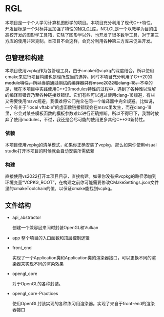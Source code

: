 # RGL

本项目是一个个人学习计算机图形学的项目。本项目充分利用了现代C++特性。开发目标是一个对标并且加强了特性的[NCLGL](https://research.ncl.ac.uk/game/mastersdegree/graphicsforgames/introductiontonclgl/)库。NCLGL是一个以教学为目的由高校开发的图形学工具箱，它除了图形学以外，也开发了很多数学工具，对于第三方库的使用非常克制。本项目不会这样，会充分利用各种第三方库来促进开发。

## 包管理和构建

本项目使用vcpkg作为包管理工具，由于cmake和vcpkg的深度结合，所以使用cmake来进行项目构建也是理所应当的选择。<s>同时本项目充分利用了C++20的module特性，所以当前通过测试的编译器只有msvc2022和clang-18。</s>不幸的是，我在本项目中实践使用C++20modules特性的过程中，遇到了各种难以理解的编译器错误乃至各种链接器错误。它们有些可以通过使用clang-18规避，有些又需要使用msvc规避。我很难将它们完全在同一个编译器中完全规避。比如说，一个有关于"local vftable"的虚函数链接错误会在msvc里发生，而在clang-18里，它会对某些模板函数的模板参数难以进行正确推断。所以不得已下，我暂时放弃了使用modules，不过，我还是会尽可能的使用更多其他C++20新特性。

### 依赖

本项目使用vcpkg的清单模式，如果你正确安装了vcpkg，那么如果你使用visual studio打开本项目的时候就会自动安装所需依赖

### 构建

直接使用vs2022打开本项目目录，直接构建。如果你没有把vcpkg的路径添加到环境变量“VCPKG_ROOT”，在构建之前你可能需要修改CMakeSettings.json文件里的cmakeToolchain的值，以保证cmake能找到vcpkg。


## 文件结构

* api_abstractor

  创建一个兼容层来同时封装OpenGL和Vulkan
* app
  整个项目的入口函数和顶层控制逻辑
* front_end

  实现了一个Application类和Application类的渲染器接口，可以更换不同的渲染器来实现不同的渲染效果
* opengl_core

  对于OpenGL的各种封装。
* opengl_core-Practices

  使用OpenGL封装实现的各种练习用渲染器。实现了来自于front-end的渲染器接口
